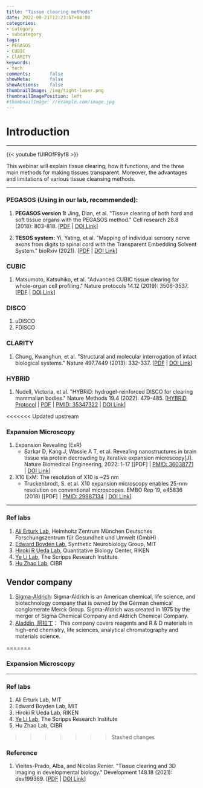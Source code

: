 ```yaml
---
title: "Tissue clearing methods"
date: 2022-08-21T12:23:57+08:00
categories:
- category
- subcategory
tags:
- PEGASOS
- CUBIC
- ClARITY
keywords:
- tech
comments:       false
showMeta:       false
showActions:    false
thumbnailImage: /img/tight-laser.png
thumbnailImagePosition: left
#thumbnailImage: //example.com/image.jpg
---
```



# Introduction

---
{{< youtube fUlROfF9yf8 >}}

This webinar will explain tissue clearing, how it functions, and the three main methods for making tissues transparent. Moreover, the advantages and limitations of various tissue cleansing methods.

---

### PEGASOS (Using in our lab, recommended):
1. **PEGASOS version 1:** Jing, Dian, et al. "Tissue clearing of both hard and soft tissue organs with the PEGASOS method." Cell research 28.8 (2018): 803-818. [[PDF](https://pkueducn-my.sharepoint.com/:b:/g/personal/lijun0705_pku_edu_cn/EcRC9PmbyA9BrlgLKSaS3bIB9E8yuXrCHZV1DNa0FvrtzA?e=cCFpYf) |  [DOI Link](https://doi.org/10.1038/s41422-018-0049-z)]

2. **TESOS system:** Yi, Yating, et al. "Mapping of individual sensory nerve axons from digits to spinal cord with the Transparent Embedding Solvent System." bioRxiv (2021).
[[PDF](https://pkueducn-my.sharepoint.com/:b:/g/personal/lijun0705_pku_edu_cn/ERb89_2_XC1PsTprUqvJW-4By5iukXykpOZSn9FGqHin0g?e=ZFJwNs) |  [DOI Link](https://doi.org/10.1101/2021.11.13.467610)]

### **CUBIC** 
1. Matsumoto, Katsuhiko, et al. "Advanced CUBIC tissue clearing for whole-organ cell profiling." Nature protocols 14.12 (2019): 3506-3537. [[PDF](https://pkueducn-my.sharepoint.com/:b:/g/personal/lijun0705_pku_edu_cn/EWJ98QI4jH9EilElkpcsP_YBHCZWy2BbVRPylE8RaoM48w?e=1hmNwM) | [DOI Link](https://doi.org/10.1038/s41596-019-0240-9)] 


### **DISCO**
1. uDISCO
2. FDISCO


### **CLARITY**
1. Chung, Kwanghun, et al. "Structural and molecular interrogation of intact biological systems." Nature 497.7449 (2013): 332-337.
[[PDF](https://pkueducn-my.sharepoint.com/:b:/g/personal/lijun0705_pku_edu_cn/EeRWa1y-2KRAkXVZSb9BWCEBxPE4tILssQiVjyazDavKYw?e=Zz1x8K) | [DOI Link](https://doi.org/10.1038/nature12107)] 

### **HYBRiD**
1. Nudell, Victoria, et al. "HYBRiD: hydrogel-reinforced DISCO for clearing mammalian bodies." Nature Methods 19.4 (2022): 479-485. [[HYBRiD Protocol](https://pkueducn-my.sharepoint.com/:b:/g/personal/lijun0705_pku_edu_cn/Ebg4JFincUFEuKS9YgpUKPMBzZK74iKDo1ZKjsGY7h-YvA?e=metnlq) |  [PDF](https://pkueducn-my.sharepoint.com/:b:/g/personal/lijun0705_pku_edu_cn/Ebq6ijWvJd5JvViypRDJ_MEBIDvp5nk4LBZKgMUlrut8Eg?e=IkTZVR) | [PMID: 35347322](https://pubmed.ncbi.nlm.nih.gov/35347322/) | [DOI Link](https://doi.org/10.1038/s41592-022-01427-0)] 

<<<<<<< Updated upstream

### **Expansion Microscopy**
1. Expansion Revealing (ExR)
    - Sarkar D, Kang J, Wassie A T, et al. Revealing nanostructures in brain tissue via protein decrowding by iterative expansion microscopy[J]. Nature Biomedical Engineering, 2022: 1-17 [[PDF] | [PMID: 36038771](https://pubmed.ncbi.nlm.nih.gov/36038771/) | [DOI Link](https://doi.org/10.1038/s41551-022-00912-3)]
2. X10 ExM: The resolution of X10 is ~25 nm
    - Truckenbrodt, S. et al. X10 expansion microscopy enables 25-nm resolution on conventional microscopes. EMBO Rep 19, e45836 (2018) [[PDF] | [PMID: 29987134](https://pubmed.ncbi.nlm.nih.gov/29987134/) | [DOI Link](https://doi.org/10.15252/embr.201845836)]
  

---
### **Ref labs**
1. [Ali Erturk Lab](http://erturk-lab.com/), Helmholtz Zentrum München
Deutsches Forschungszentrum für Gesundheit und Umwelt (GmbH)
2. [Edward Boyden Lab](http://syntheticneurobiology.org/), Synthetic Neurobiology Group, MIT
3. [Hiroki R Ueda Lab](http://www.qbic.riken.jp/syn-bio/publications/index.html), Quantitative Biology Center, RIKEN
4. [Ye Li Lab](https://www.ye-lab.org/team), The Scripps Research Institute
5. [Hu Zhao Lab](https://www.cibr.ac.cn/science/team/detail/731?language=en), CIBR


## Vendor company
1. [Sigma-Aldrich](https://www.sigmaaldrich.com/US/en): Sigma-Aldrich is an American chemical, life science, and biotechnology company that is owned by the German chemical conglomerate Merck Group. Sigma-Aldrich was created in 1975 by the merger of Sigma Chemical Company and Aldrich Chemical Company.
2. [Aladdin, 阿拉丁](http://api.aladdin-e.com/)： This company covers reagents and R & D materials in high-end chemistry, life sciences, analytical chromatography and materials science.

=======

### Expansion Microscopy



---
### **Ref labs**
1. Ali Erturk Lab, MIT
2. Edward Boyden Lab, MIT
3. Hiroki R Ueda Lab, RIKEN
4. [Ye Li Lab](https://www.ye-lab.org/team), The Scripps Research Institute
5. Hu Zhao Lab, CIBR
>>>>>>> Stashed changes


### Reference
1. Vieites-Prado, Alba, and Nicolas Renier. "Tissue clearing and 3D imaging in developmental biology." Development 148.18 (2021): dev199369. [[PDF](https://pkueducn-my.sharepoint.com/:b:/g/personal/lijun0705_pku_edu_cn/EXtq7XqWdAVGooPpTW88xVIB1XXXNMJYIeGLrT8l9AUt-w?e=UV26jB) | [DOI Link](https://doi.org/10.1242/dev.199369)]